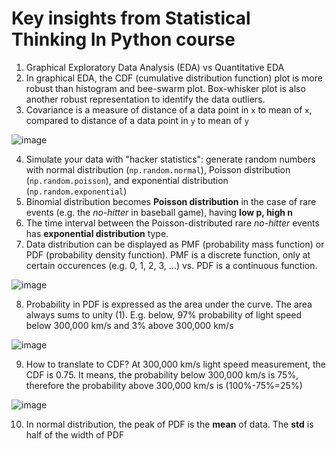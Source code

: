 # Key insights from Statistical Thinking In Python course

1. Graphical Exploratory Data Analysis (EDA) vs Quantitative EDA
2. In graphical EDA, the CDF (cumulative distribution function) plot is more robust than histogram and bee-swarm plot. Box-whisker plot is also another robust representation to identify the data outliers. 
3. Covariance is a measure of distance of a data point in `x` to mean of `x`, compared to distance of a data point in `y` to mean of `y`

![image](https://user-images.githubusercontent.com/51282928/82116358-6fce5000-9793-11ea-99b4-a4329424dd30.png)

4. Simulate your data with "hacker statistics": generate random numbers with normal distribution (`np.random.normal`), Poisson distribution (`np.random.poisson`), and exponential distribution (`np.random.exponential`)
5. Binomial distribution becomes **Poisson distribution** in the case of rare events (e.g. the *no-hitter* in baseball game), having **low p, high n**
6. The time interval between the Poisson-distributed rare *no-hitter* events has **exponential distribution** type.
7. Data distribution can be displayed as PMF (probability mass function) or PDF (probability density function). PMF is a discrete function, only at certain occurences (e.g. 0, 1, 2, 3, ...) vs. PDF is a continuous function. 

![image](https://user-images.githubusercontent.com/51282928/82116283-d868fd00-9792-11ea-9bd2-75f9889edbf0.png)

8. Probability in PDF is expressed as the area under the curve. The area always sums to unity (1). E.g. below, 97% probability of light speed below 300,000 km/s and 3% above 300,000 km/s

![image](https://user-images.githubusercontent.com/51282928/82116266-bcfdf200-9792-11ea-8a64-cb441d2436f3.png)

9. How to translate to CDF? At 300,000 km/s light speed measurement, the CDF is 0.75. It means, the probability below 300,000 km/s is 75%, therefore the probability above 300,000 km/s is (100%-75%=25%)

![image](https://user-images.githubusercontent.com/51282928/82116172-e5d1b780-9791-11ea-9ced-8acba9a16510.png)

10. In normal distribution, the peak of PDF is the **mean** of data. The **std** is half of the width of PDF
